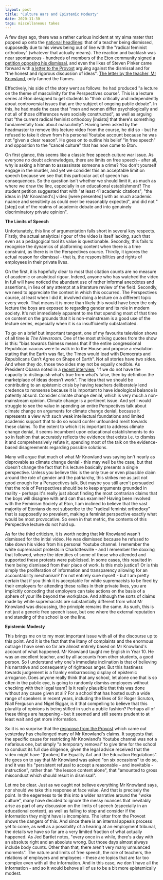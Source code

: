 ```yaml
---
layout: post
title: "Culture Wars and Epistemic Modesty"
date: 2020-11-30
tags: miscellaneous takes
---
```

A few days ago, there was a rather curious incident at my alma mater that popped up onto the [national headlines](https://www.telegraph.co.uk/news/2020/11/26/exclusive-eton-college-dismisses-teacher-amid-free-speech-row/): that of a teacher being dismissed, supposedly due to his views being out of line with the "radical feminist orthodoxy" (whatever that actually means). The reaction and backlash was near spontaneous - hundreds of members of the Eton community signed a [petition opposing his dismissal](https://www.gopetition.com/petitions/letter-from-boys-to-provost-about-mr-knowland.html), and even the likes of Steven Pinker came forward with [a letter to the Provost](https://twitter.com/JamesLYucel/status/1332345546183503872) arguing against the dismissal and for "the honest and rigorous discussion of ideas". [The letter by the teacher, Mr Knowland](https://twitter.com/JamesLYucel/status/1332354193726853125), only fanned the flames. 

Effectively, his side of the story went as follows: he had produced "a lecture on the theme of masculinity for the Perspectives course". This is a lecture series at Eton designed to get students to "think critically and independently about controversial issues that are the subject of ongoing public debate". In this, he had made the case that "men and women differ psychologically and not all of those differences were socially constructed", as well as arguing that "the current radical feminist orthodoxy [insists] that there's something fundamentally toxic about masculinity". Having been asked by the headmaster to remove this lecture video from the course, he did so - but he refused to take it down from his personal Youtube account because he was not "given a clear reason". He goes on to outline his belief "in free speech" and opposition to the "cancel culture" that has now come to Eton.

On first glance, this seems like a classic free speech culture war issue. As everyone no doubt acknowledges, there are limits on free speech - after all, why is asking a hitman to assassinate someone a crime? You don't yourself engage in the murder, and yet we consider this an acceptable limit on speech because we see that this particular act of speech has consequences. So the question isn't whether we should limit it, as much as where we draw the line, especially in an educational establishment? The student petition suggested that with "at least 41 academic citations", "the ideas in [Mr Knowland's] video [were presented] with as much academic nuance and sensitivity as could ever be reasonably expected", and did not "[step] out of the realms of academic debate and into genuinely discriminatory private opinion". 

**The Limits of Speech**

Unfortunately, this line of argumentation falls short in several key respects. Firstly, the actual analytical rigour of the video is itself lacking, such that even as a pedagogical tool its value is questionable. Secondly, this fails to recognise the dynamics of platforming content when there is a time constraint, as there is in the Perspectives course. Thirdly, it ignores the actual reason for dismissal - that is, the responsibilities and rights of employees in their private lives. 

On the first, it is hopefully clear to most that citation counts are no measure of academic or analytical rigour. Indeed, anyone who has watched the video in full will have noticed the abundant use of rather informal anecdotes and assertions, in lieu of any attempt at a literature review of the field. Secondly, we need to appreciate the context in which this occurred. The Perspectives course, at least when I did it, involved doing a lecture on a different topic every week. That means it is more than likely this would have been the only lecture the boys are exposed to regarding gender and its role in modern society. It's not immediately apparent to me that spending most of that time on content on the grounds that it is non-mainstream is a good use of the lecture series, especially when it is so insufficiently substantiated.

To go on a brief but important tangent, one of my favourite television shows of all time is *The Newsroom*. One of the most striking quotes from the show is this: "bias towards fairness means that if the entire congressional Republican caucus were to walk in to the House and propose a resolution stating that the Earth was flat, the Times would lead with Democrats and Republicans Can't Agree on Shape of Earth". Not all stories have two sides. And when they do, those two sides may not be equally credible. As President Obama noted in a [recent interview](https://www.theatlantic.com/ideas/archive/2020/11/why-obama-fears-for-our-democracy/617087/), "if we do not have the capacity to distinguish what’s true from what’s false, then by definition the marketplace of ideas doesn’t work". The idea that we should be contributing to an epistemic crisis by having teachers deliberately lend credence to nonsense because it is important to have ideological balance is patently absurd. Consider climate change denial, which is very much a non-mainstream opinion. Climate change is a pertinent issue. And yet I would struggle to see the value in spending an entire Perspectives talk about climate change on arguments for climate change denial, because it represents a view with such weak intellectual foundations and limited academic support that to do so would confer unfounded merit towards these claims. To the extent to which it is important to address climate change denial, it seems incumbent upon educational establishments to do so in fashion that accurately reflects the evidence that exists i.e. to dismiss it and comprehensively refute it, spending most of the talk on the evidence-based disagreements regarding possible solutions.

Many will argue that much of what Mr Knowland was saying isn't nearly as disprovable as climate change denial - this may well be the case, but that doesn't change the fact that his lecture basically presents a single perspective. Unless you believe this is the only true or even plausible claim around the role of gender and the patriarchy, this strikes me as just not good enough for a Perspectives talk. But maybe you still aren't persuaded that the role of Perspectives should be to keep arguments grounded in reality - perhaps it's really just about finding the most contrarian claims that the boys will disagree with and can thus examine? Having been involved with the Feminism Society at Eton, I am inclined to believe that the vast majority of Etonians do not subscribe to the "radical feminist orthodoxy" that is supposedly so prevalent, making a feminist perspective exactly what would be most provocative. So even in that metric, the contents of this Perspective lecture do not hold up.

As for the third criticism, it is worth noting that Mr Knowland wasn't dismissed for the initial video. He was dismissed because he refused to take down his video from his personal Youtube channel. I remember the white supremacist protests in Charlottesville - and I remember the doxxing that followed, where the identities of some of those who attended and supported these protests were publicised. In some cases, this resulted in them being dismissed from their place of work. Is this mob justice? Or is this simply the proliferation of information and transparency allowing for an accountability mechanism? I'm not entirely sure myself - but I am pretty certain that if you think it is acceptable for white supremacists to be fired by their employers for attending these rallies in their private lives, you are implicitly conceding that employers can take actions on the basis of a sphere of your life beyond the workplace. And although the sorts of claims made by white supremacists are substantially different from what Mr Knowland was discussing, the principle remains the same. As such, this is not just a generic free speech issue, but one where the external reputation and standing of the school is on the line.

**Epistemic Modesty**

This brings me on to my most important issue with all of the discourse up to this point. And it is the fact that the litany of complaints and the enormous outrage I have seen so far are almost entirely based on Mr Knowland's account of what happened. Mr Knowland taught me English in Year 10. He was an excellent teacher, and by all accounts from other students, a good person. So I understand why one's immediate inclination is that of believing his narrative and consequently of righteous anger. But this hastiness towards judgement is a frankly embarrassing display of epistemic arrogance. Does anyone really think that any school, let alone one that is so often in the public eye, is going to randomly dismiss employees without checking with their legal team? Is it really plausible that this was done without any cause given at all? For a school that has hosted such a wide range of speakers in recent years, including the likes of Sir Roger Scruton, Niall Ferguson and Nigel Biggar, is it that compelling to believe that this plurality of opinions is being stifled in such a public fashion? Perhaps all of these things are happening - but it seemed and still seems prudent to at least wait and get more information.

So it is no surprise that the [response from the Provost](https://twitter.com/tmychow/status/1333204255386316800/photo/1) which came out yesterday has challenged many of Mr Knowland's claims. It suggests that the specific cause for restricting Mr Knowland's Youtube channel was not a nefarious one, but simply "a temporary removal" to give time for the school to conduct its full due diligence, given the legal advice received that the video might have "[broken] the Equality Act and the Education Regulations". He goes on to say that Mr Knowland was asked "on six occasions" to do so, and it was his "persistent refusal to accept a reasonable - and inevitable - instruction", rather than "the lesson content alone", that "amounted to gross misconduct which should result in dismissal".

Let me be clear. Just as we ought not believe everything Mr Knowland says, nor should we take this response at face value. And that is precisely the point. In the eagerness to tie this into a wider narrative around the "woke culture", many have decided to ignore the messy nuances that inevitably arise as part of any discussion on the limits of speech (especially in an educational context), as well as failing to stop and consider if the information they might have is incomplete. The letter from the Provost shows the dangers of this. And since there is an internal appeals process yet to come, as well as a possibility of a hearing at an employment tribunal, the details we have so far are a very limited fraction of what actually happened. As Jed Bartlet notes, "every once in a while, there's a day with an absolute right and an absolute wrong. But those days almost always include body counts. Other than that, there aren't very many unnuanced moments". The nature and limits of free speech, the role of teachers, the relations of employers and employees - these are topics that are far too complex even with all the information. And in this case, we don't have all the information - and so it would behove all of us to be a bit more epistemically modest.
